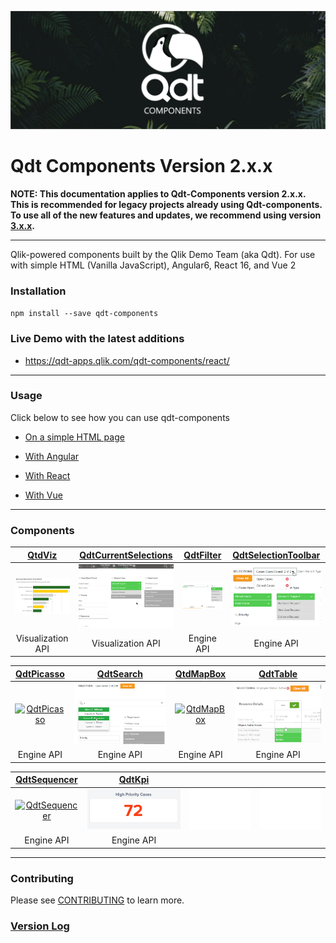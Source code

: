 ![Banner](assets/banner.png "Banner") 


# Qdt Components Version 2.x.x

**NOTE: This documentation applies to Qdt-Components version 2.x.x. This is recommended for legacy projects already using Qdt-components. To use all of the new features and updates, we recommend
using version [3.x.x](https://github.com/qlik-demo-team/qdt-components).**

---

Qlik-powered components built by the Qlik Demo Team (aka Qdt). For use with simple HTML (Vanilla JavaScript), Angular6, React 16, and Vue 2


### Installation
`npm install --save qdt-components`


### Live Demo with the latest additions
- https://qdt-apps.qlik.com/qdt-components/react/

---

### Usage

Click below to see how you can use qdt-components

* [On a simple HTML page](usage/Html.md)

* [With Angular](usage/Angular.md)

* [With React](usage/React.md)

* [With Vue](usage/Vue.md)

---

### Components

| [QtdViz](components/QdtViz.md)| [QdtCurrentSelections](components/QdtCurrentSelections.md)| [QdtFilter](components/QdtFilter.md) | [QdtSelectionToolbar](components/QdtSelectionToolbar.md)     |
| :----:| :----: |:----: |:----: |
| [![QtdViz](assets/embedded.png)](components/QdtViz.md)  | [![QdtCurrentSelections](assets/currentSelections.png)](components/QdtCurrentSelections.md)| [![QdtFilter](assets/filters.png)](components/QdtFilter.md)  | [![QdtSelectionToolbar](assets/selectionToolbar.png)](components/QdtSelectionToolbar.md) |
|Visualization API|Visualization API|Engine API|Engine API|


| [QdtPicasso](components/QdtPicasso/)| [QdtSearch](components/QdtSearch.md)| [QtdMapBox](components/QdtMapBox.md)| [QdtTable](components/QdtTable.md)                           |
| :----:| :----: |:----: |:----: |
|[![QdtPicasso](components/QdtPicasso/assets/picassoCustomGroupBarchart.png)](components/QdtPicasso/)| [![QdtSearch](assets/search.png)](components/QdtSearch.md)  | [![QtdMapBox](assets/picassoMapbox.png)](components/QdtMapBox.md) |[![QdtTable](assets/table.png)](components/QdtTable.md) |
|Engine API|Engine API|Engine API|Engine API|

| [QdtSequencer](components/QdtSequencer.md)|[QdtKpi](components/QdtKpi.md)| | |
| :----:| :----: | :----: | :----: |
| [![QdtSequencer](assets/sequencer.png)](components/QdtSequencer.md) | [![QdtKpi](assets/kpi.png)](components/QdtKpi.md) | ![](assets/spacer.png) | ![](assets/spacer.png) |
|Engine API|Engine API| | |

---

### Contributing

Please see [CONTRIBUTING](https://github.com/qlik-demo-team/qdt-components/blob/master/CONTRIBUTING.md) to learn more.


### [Version Log](https://github.com/qlik-demo-team/qdt-components/blob/master/docs/components/QdtMapBox.md)
